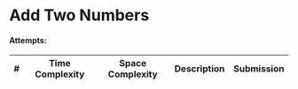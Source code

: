 # Add Two Numbers

#### Attempts:

| # | Time Complexity | Space Complexity | Description | Submission |
| - | ---- | ----- | ----------- | ----------- |